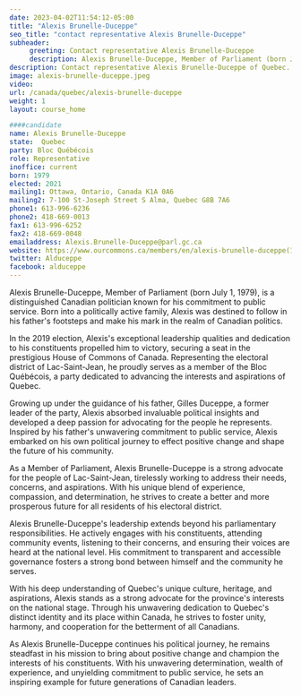 ```yaml
---
date: 2023-04-02T11:54:12-05:00
title: "Alexis Brunelle-Duceppe"
seo_title: "contact representative Alexis Brunelle-Duceppe"
subheader:
     greeting: Contact representative Alexis Brunelle-Duceppe
     description: Alexis Brunelle-Duceppe, Member of Parliament (born July 1, 1979), is a distinguished Canadian politician known for his commitment to public service.
description: Contact representative Alexis Brunelle-Duceppe of Quebec. Contact information for Alexis Brunelle-Duceppe includes email address, phone number, and mailing address.
image: alexis-brunelle-duceppe.jpeg
video:
url: /canada/quebec/alexis-brunelle-duceppe
weight: 1
layout: course_home

####candidate
name: Alexis Brunelle-Duceppe
state:	Quebec
party: Bloc Québécois
role: Representative
inoffice: current
born: 1979
elected: 2021
mailing1: Ottawa, Ontario, Canada K1A 0A6
mailing2: 7-100 St-Joseph Street S Alma, Quebec G8B 7A6
phone1: 613-996-6236
phone2: 418-669-0013
fax1: 613-996-6252
fax2: 418-669-0048
emailaddress: Alexis.Brunelle-Duceppe@parl.gc.ca
website: https://www.ourcommons.ca/members/en/alexis-brunelle-duceppe(104786)
twitter: Alduceppe
facebook: alduceppe
---
```


Alexis Brunelle-Duceppe, Member of Parliament (born July 1, 1979), is a distinguished Canadian politician known for his commitment to public service. Born into a politically active family, Alexis was destined to follow in his father's footsteps and make his mark in the realm of Canadian politics.

In the 2019 election, Alexis's exceptional leadership qualities and dedication to his constituents propelled him to victory, securing a seat in the prestigious House of Commons of Canada. Representing the electoral district of Lac-Saint-Jean, he proudly serves as a member of the Bloc Québécois, a party dedicated to advancing the interests and aspirations of Quebec.

Growing up under the guidance of his father, Gilles Duceppe, a former leader of the party, Alexis absorbed invaluable political insights and developed a deep passion for advocating for the people he represents. Inspired by his father's unwavering commitment to public service, Alexis embarked on his own political journey to effect positive change and shape the future of his community.

As a Member of Parliament, Alexis Brunelle-Duceppe is a strong advocate for the people of Lac-Saint-Jean, tirelessly working to address their needs, concerns, and aspirations. With his unique blend of experience, compassion, and determination, he strives to create a better and more prosperous future for all residents of his electoral district.

Alexis Brunelle-Duceppe's leadership extends beyond his parliamentary responsibilities. He actively engages with his constituents, attending community events, listening to their concerns, and ensuring their voices are heard at the national level. His commitment to transparent and accessible governance fosters a strong bond between himself and the community he serves.

With his deep understanding of Quebec's unique culture, heritage, and aspirations, Alexis stands as a strong advocate for the province's interests on the national stage. Through his unwavering dedication to Quebec's distinct identity and its place within Canada, he strives to foster unity, harmony, and cooperation for the betterment of all Canadians.

As Alexis Brunelle-Duceppe continues his political journey, he remains steadfast in his mission to bring about positive change and champion the interests of his constituents. With his unwavering determination, wealth of experience, and unyielding commitment to public service, he sets an inspiring example for future generations of Canadian leaders.
